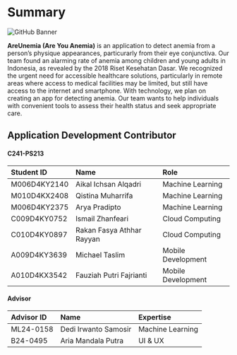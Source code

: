 # Summary

![GitHub Banner](https://github.com/AreUnemia-Project/.github/assets/112325786/076d29ae-3fa7-48c0-8a06-25d9cfad5425)

**AreUnemia (Are You Anemia)** is an application to detect anemia from a person’s physique appearances, particurarly from their eye conjunctiva.
Our team found an alarming rate of anemia among children and young adults in Indonesia, as revealed by the 2018 Riset Kesehatan Dasar. We recognized the urgent need for accessible healthcare solutions, particularly in remote areas where access to medical facilities may be limited, but still have access to the internet and smartphone. With technology, we plan on creating an app for detecting anemia. Our team wants to help individuals with convenient tools to assess their health status and seek appropriate care.

## Application Development Contributor

#### C241-PS213

| Student ID | Name | Role |
| :--- | :--- | :--- |
| M006D4KY2140 | Aikal Ichsan Alqadri | Machine Learning |
| M010D4KX2408 | Qistina Muharrifa | Machine Learning |
| M006D4KY2375 | Arya Pradipto | Machine Learning |
| C009D4KY0752 | Ismail Zhanfeari | Cloud Computing |
| C010D4KY0897 | Rakan Fasya Athhar Rayyan | Cloud Computing |
| A009D4KY3639 | Michael Taslim | Mobile Development |
| A010D4KX3542 | Fauziah Putri Fajrianti | Mobile Development |

#### Advisor

| Advisor ID | Name | Expertise |
| :--- | :--- | :--- |
| ML24-0158 | Dedi Irwanto Samosir | Machine Learning |
| B24-0495 | Aria Mandala Putra | UI & UX |

